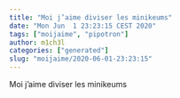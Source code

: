 ```yaml
---
title: "Moi j’aime diviser les minikeums"
date: "Mon Jun  1 23:23:15 CEST 2020"
tags: ["moijaime", "pipotron"]
author: m1ch3l
categories: ["generated"]
slug: "moijaime/2020-06-01-23:23:15"
---
```


Moi j’aime diviser les minikeums
